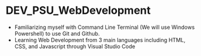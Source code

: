 # DEV_PSU_WebDevelopment
- Familiarizing myself with Command Line Terminal (We will use Windows Powershell) to use Git and Github.
- Learning Web Development from 3 main languages including HTML, CSS, and Javascript through Visual Studio Code
